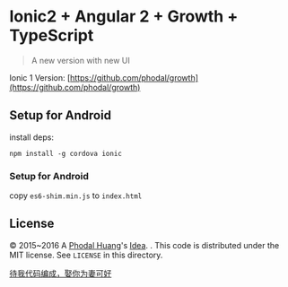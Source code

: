 Ionic2 + Angular 2 + Growth + TypeScript
========================================

> A new version with new UI

Ionic 1 Version: [https://github.com/phodal/growth](https://github.com/phodal/growth)

Setup for Android
-----------------

install deps:

    npm install -g cordova ionic

### Setup for Android

copy ``es6-shim.min.js`` to ``index.html``

License
---

© 2015~2016 A [Phodal Huang](https://www.phodal.com)'s [Idea](http://github.com/phodal/ideas). . This code is distributed under the MIT license. See `LICENSE` in this directory.

[待我代码编成，娶你为妻可好](http://www.xuntayizhan.com/blog/ji-ke-ai-qing-zhi-er-shi-dai-wo-dai-ma-bian-cheng-qu-ni-wei-qi-ke-hao-wan/)
